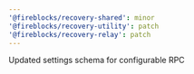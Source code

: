 ```yaml
---
'@fireblocks/recovery-shared': minor
'@fireblocks/recovery-utility': patch
'@fireblocks/recovery-relay': patch
---
```


Updated settings schema for configurable RPC
